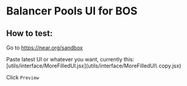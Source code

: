 # Balancer Pools UI for BOS

## How to test:

Go to https://near.org/sandbox

Paste latest UI or whatever you want, currently this: [utils/interface/MoreFilledUI.jsx](utils/interface/MoreFilledUI\ copy.jsx)

Click `Preview`
